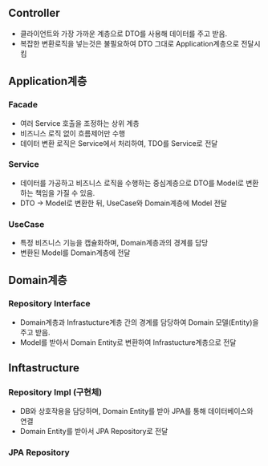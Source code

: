## Controller
- 클라이언트와 가장 가까운 계층으로 DTO를 사용해 데이터를 주고 받음.
- 복잡한 변환로직을 넣는것은 불필요하여 DTO 그대로 Application계층으로 전달시킴

## Application계층 
### Facade
- 여러 Service 호출을 조정하는 상위 계층
- 비즈니스 로직 없이 흐름제어만 수행
- 데이터 변환 로직은 Service에서 처리하여, TDO를 Service로 전달

### Service 
- 데이터를 가공하고 비즈니스 로직을 수행하는 중심계층으로 DTO를 Model로 변환하는 책임을 가질 수 있음.
- DTO -> Model로 변환한 뒤, UseCase와 Domain계층에 Model 전달

### UseCase 
- 특정 비즈니스 기능을 캡슐화하며, Domain계층과의 경계를 담당
- 변환된 Model를 Domain계층에 전달

## Domain계층 
### Repository Interface
- Domain계층과 Infrastucture계층 간의 경계를 담당하여 Domain 모델(Entity)을 주고 받음.
- Model를 받아서 Domain Entity로 변환하여 Infrastucture계층으로 전달

## Inftastructure
### Repository Impl (구현체)
- DB와 상호작용을 담당하며, Domain Entity를 받아 JPA를 통해 데이터베이스와 연결
- Domain Entity를 받아서 JPA Repository로 전달

### JPA Repository 
